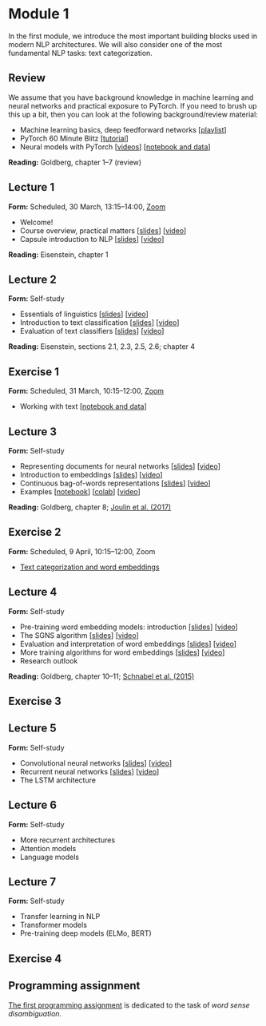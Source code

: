 # Module 1

In the first module, we introduce the most important building blocks used in modern NLP architectures. We will also consider one of the most fundamental NLP tasks: text categorization.

## Review

We assume that you have background knowledge in machine learning and neural networks and practical exposure to PyTorch. If you need to brush up this up a bit, then you can look at the following background/review material:

* Machine learning basics, deep feedforward networks [[playlist](https://www.youtube.com/playlist?list=PLvWwkcdbWwLWq2H9Zs1Ze91oE0kJN8OD_)]
* PyTorch 60 Minute Blitz [[tutorial](https://pytorch.org/tutorials/beginner/deep_learning_60min_blitz.html)]
* Neural models with PyTorch [[videos](https://www.youtube.com/watch?v=XqUCkf7Muuw&list=PLvWwkcdbWwLVi7Nb9RK410ApKdHsHhxtO&index=3&t=0s)] [[notebook and data](https://github.com/liu-nlp/dl4nlp/tree/master/background)]

**Reading:** Goldberg, chapter 1–7 (review)

## Lecture 1

**Form:** Scheduled, 30 March, 13:15–14:00, [Zoom](https://liu-se.zoom.us/j/417912565)

* Welcome!
* Course overview, practical matters [[slides](slides/intro.pdf)] [[video](https://www.ida.liu.se/~marku61/tmp/introduction.mp4)]
* Capsule introduction to NLP [[slides](slides/slides-111.pdf)] [[video](https://youtu.be/6u7u1cpVT7Y)]

**Reading:** Eisenstein, chapter 1

## Lecture 2

**Form:** Self-study

* Essentials of linguistics [[slides](slides/slides-121.pdf)] [[video](https://youtu.be/riYFhZj_CMg)]
* Introduction to text classification [[slides](slides/slides-122.pdf)] [[video](https://youtu.be/3yeOoKhiy8A)]
* Evaluation of text classifiers [[slides](slides/slides-123.pdf)] [[video](https://youtu.be/YPq1Ztr-AAI)]

**Reading:** Eisenstein, sections 2.1, 2.3, 2.5, 2.6; chapter 4

## Exercise 1

**Form:** Scheduled, 31 March, 10:15–12:00, [Zoom](https://liu-se.zoom.us/j/482622664)

* Working with text [[notebook and data](https://github.com/liu-nlp/dl4nlp/tree/master/exercise1)]

## Lecture 3

**Form:** Self-study

* Representing documents for neural networks [[slides](http://www.cse.chalmers.se/~richajo/waspnlp2020/m1_3/m3_1.pdf)] [[video](https://youtu.be/xsQ46CXsIfc)]
* Introduction to embeddings [[slides](http://www.cse.chalmers.se/~richajo/waspnlp2020/m1_3/m3_2.pdf)] [[video](https://youtu.be/LLUjsmuEgk8)]
* Continuous bag-of-words representations [[slides](http://www.cse.chalmers.se/~richajo/waspnlp2020/m1_3/m3_3.pdf)] [[video](https://youtu.be/MOcGoA3Fbi8)]
* Examples [[notebook](http://www.cse.chalmers.se/~richajo/waspnlp2020/m1_3/Document%20classification.ipynb)] [[colab](https://drive.google.com/file/d/1VLIAYXSoLN99BwS9CUTJYS7caazBVORF/view?usp=sharing)] [[video](https://youtu.be/ZEYESgSR29o)]

**Reading:** Goldberg, chapter 8; [Joulin et al. (2017)](https://aclweb.org/anthology/E17-2068)

## Exercise 2

**Form:** Scheduled, 9 April, 10:15–12:00, Zoom

* [Text categorization and word embeddings](http://www.cse.chalmers.se/~richajo/waspnlp2020/ex1_2/ex1_2.html)

## Lecture 4

**Form:** Self-study

* Pre-training word embedding models: introduction [[slides](slides/slides-141.pdf)] [[video](https://youtu.be/6AozaHmWugs)]
* The SGNS algorithm [[slides](slides/slides-142.pdf)] [[video](https://youtu.be/R5EhgHz2S5w)]
* Evaluation and interpretation of word embeddings [[slides](slides/slides-143.pdf)] [[video](https://youtu.be/gcWF3AIUtJ8)]
* More training algorithms for word embeddings [[slides](slides/slides-144.pdf)] [[video](https://youtu.be/TMHI-Dk3c44)]
* Research outlook

**Reading:** Goldberg, chapter 10–11; [Schnabel et al. (2015)](https://www.aclweb.org/anthology/D15-1036.pdf)

## Exercise 3

## Lecture 5

**Form:** Self-study

* Convolutional neural networks [[slides](slides/slides-151.pdf)] [[video](https://youtu.be/8sUa97gYNDE)]
* Recurrent neural networks [[slides](slides/slides-152.pdf)] [[video](https://youtu.be/cswaoJvJass)]
* The LSTM architecture

## Lecture 6

**Form:** Self-study

* More recurrent architectures
* Attention models
* Language models

## Lecture 7

**Form:** Self-study

* Transfer learning in NLP
* Transformer models
* Pre-training deep models (ELMo, BERT)

## Exercise 4

## Programming assignment

[The first programming assignment](http://www.cse.chalmers.se/~richajo/waspnlp2020/a1/assignment1.html) is dedicated to the task of *word sense disambiguation*.
     
